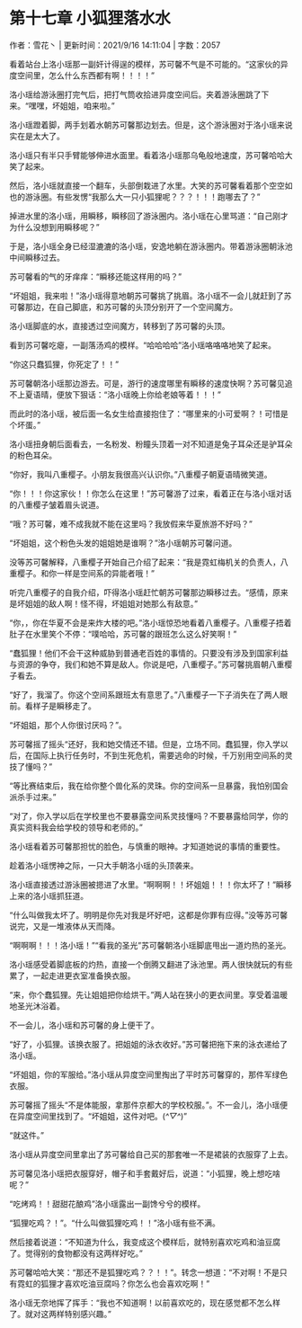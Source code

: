 # 第十七章 小狐狸落水水

作者：雪花丶 | 更新时间：2021/9/16 14:11:04 | 字数：2057

看着站台上洛小瑶那一副奸计得逞的模样，苏可馨不气是不可能的。“这家伙的异度空间里，怎么什么东西都有啊！！！！”

洛小瑶给游泳圈打完气后，把打气筒收拾进异度空间后。夹着游泳圈跳了下来。“嘿嘿，坏姐姐，咱来啦。”

洛小瑶蹬着脚，两手划着水朝苏可馨那边划去。但是，这个游泳圈对于洛小瑶来说实在是太大了。

洛小瑶只有半只手臂能够伸进水面里。看着洛小瑶那乌龟般地速度，苏可馨哈哈大笑了起来。

然后，洛小瑶就直接一个翻车，头部倒栽进了水里。大笑的苏可馨看着那个空空如也的游泳圈。有些发愣“我那么大一只小狐狸呢？？？！！！跑哪去了？”

掉进水里的洛小瑶，用瞬移，瞬移回了游泳圈内。洛小瑶在心里骂道：“自己刚才为什么没想到用瞬移呢？”

于是，洛小瑶全身已经湿漉漉的洛小瑶，安逸地躺在游泳圈内。带着游泳圈朝泳池中间瞬移过去。

苏可馨看的气的牙痒痒：“瞬移还能这样用的吗？”

“坏姐姐，我来啦！”洛小瑶得意地朝苏可馨挑了挑眉。洛小瑶不一会儿就赶到了苏可馨那边，在自己脚底，和苏可馨的头顶分别开了一个空间魔方。

洛小瑶脚底的水，直接透过空间魔方，转移到了苏可馨的头顶。

看到苏可馨吃瘪，一副落汤鸡的模样。“哈哈哈哈”洛小瑶咯咯咯地笑了起来。

“你这只蠢狐狸，你死定了！！”

苏可馨朝洛小瑶那边游去。可是，游行的速度哪里有瞬移的速度快啊？苏可馨见追不上夏语晴，便放下狠话：“洛小瑶晚上你给老娘等着！！！”

而此时的洛小瑶，被后面一名女生给直接抱住了：“哪里来的小可爱啊？！可惜是个坏蛋。”

洛小瑶扭身朝后面看去，一名粉发、粉瞳头顶着一对不知道是兔子耳朵还是驴耳朵的粉色耳朵。

“你好，我叫八重樱子。小朋友我很高兴认识你。”八重樱子朝夏语晴微笑道。

“你！！！你这家伙！！你怎么在这里！”苏可馨游了过来，看着正在与洛小瑶对话的八重樱子皱着眉头说道。

“哦？苏可馨，难不成我就不能在这里吗？我放假来华夏旅游不好吗？”

“坏姐姐，这个粉色头发的姐姐她是谁啊？”洛小瑶朝苏可馨问道。

没等苏可馨解释，八重樱子开始自己介绍了起来：“我是霓虹梅机关的负责人，八重樱子。和你一样是空间系的异能者哦！”

听完八重樱子的自我介绍，吓得洛小瑶赶忙朝苏可馨那边瞬移过去。“感情，原来是坏姐姐的敌人啊！怪不得，坏姐姐对她那么有敌意。”

“你，，你在华夏不会是来炸大楼的吧。”洛小瑶惊恐地看着八重樱子。八重樱子捂着肚子在水里笑个不停：“噗哈哈，苏可馨的跟班怎么这么好笑啊！”

“蠢狐狸！他们不会干这种威胁到普通老百姓的事情的。只要没有涉及到国家利益与资源的争夺，我们和她不算是敌人。你说是吧，八重樱子。”苏可馨挑眉朝八重樱子看去。

“好了，我溜了。你这个空间系跟班太有意思了。”八重樱子一下子消失在了两人眼前。看样子是瞬移走了。

“坏姐姐，那个人你很讨厌吗？”。

苏可馨摇了摇头“还好，我和她交情还不错。但是，立场不同。蠢狐狸，你入学以后，在国际上执行任务时，不到生死危机，需要逃命的时候，千万别用空间系的灵技了懂吗？”

“等比赛结束后，我在给你整个兽化系的灵珠。你的空间系一旦暴露，我怕别国会派杀手过来。”

“对了，你入学以后在学校里也不要暴露空间系灵技懂吗？不要暴露给同学，你的真实资料我会给学校的领导和老师的。”

洛小瑶看着苏可馨那担忧的脸色，与慎重的眼神。才知道她说的事情的重要性。

趁着洛小瑶愣神之际，一只大手朝洛小瑶的头顶袭来。

洛小瑶直接透过游泳圈被摁进了水里。“啊啊啊！！坏姐姐！！！你太坏了！”瞬移上来的洛小瑶抓狂道。

“什么叫做我太坏了。明明是你先对我是坏好吧，这都是你罪有应得。”没等苏可馨说完，又是一堆液体从天而降。

“啊啊啊！！！洛小瑶！”“看我的圣光”苏可馨朝洛小瑶脚底甩出一道灼热的圣光。

洛小瑶感受着脚底板的灼热，直接一个倒腾又翻进了泳池里。两人很快就玩的有些累了，一起走进更衣室准备换衣服。

“来，你个蠢狐狸。先让姐姐把你给烘干。”两人站在狭小的更衣间里。享受着温暖地圣光沐浴着。

不一会儿，洛小瑶和苏可馨的身上便干了。

“好了，小狐狸。该换衣服了。把姐姐的泳衣收好。”苏可馨把拖下来的泳衣递给了洛小瑶。

“坏姐姐，你的军服给。”洛小瑶从异度空间里掏出了平时苏可馨穿的，那件军绿色衣服。

苏可馨摇了摇头“不是体能服，拿那件京都大的学校校服。”。不一会儿，洛小瑶便在异度空间里找到了。“坏姐姐，这件对吧。(*^▽^*)”

“就这件。”

洛小瑶从异度空间里拿出了苏可馨给自己买的那套唯一不是裙装的衣服穿了上去。

苏可馨见洛小瑶把衣服穿好，帽子和手套戴好后，说道：“小狐狸，晚上想吃啥呢？”

“吃烤鸡！！甜甜花酿鸡”洛小瑶露出一副馋兮兮的模样。

“狐狸吃鸡？！”。“什么叫做狐狸吃鸡！！”洛小瑶有些不满。

然后接着说道：“不知道为什么，我变成这个模样后，就特别喜欢吃鸡和油豆腐了。觉得别的食物都没有这两样好吃。”

苏可馨哈哈大笑：“那还不是狐狸吃鸡？？！！”。转念一想道：“不对啊！不是只有霓虹的狐狸才喜欢吃油豆腐吗？你怎么也会喜欢吃啊！”

洛小瑶无奈地挥了挥手：“我也不知道啊！以前喜欢吃的，现在感觉都不怎么样了。就对这两样特别感兴趣。”

